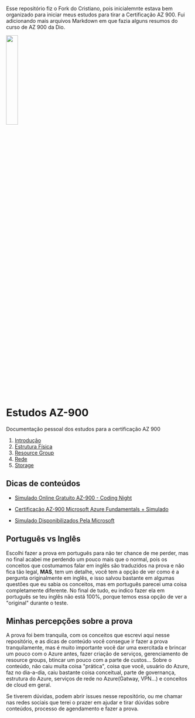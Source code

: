 Esse repositório fiz o Fork do Cristiano, pois inicialemnte estava bem organizado para iniciar meus estudos para tirar a Certificação AZ 900. Fui adicionando mais arquivos Markdown em que fazia alguns resumos do curso de AZ 900 da Dio. 


<img src="https://images.credly.com/images/be8fcaeb-c769-4858-b567-ffaaa73ce8cf/image.png" width="25%"/>

# Estudos AZ-900 

Documentação pessoal dos estudos para a certificação AZ 900

1. [Introdução](./1-Introducao/Readme.md)
1. [Estrutura Física](./2-EstruturaFisica/Readme.md)
1. [Resource Group](./3-ResouceGroup/Readme.md)
1. [Rede](./4-Rede/Readme.md)
1. [Storage](./5-Storage/Readme.md)


## Dicas de conteúdos

- [Simulado Online Gratuito AZ-900 - Coding Night](https://youtu.be/5ZZq54iQkS0)

- [Certificação AZ-900 Microsoft Azure Fundamentals + Simulado](https://www.udemy.com/course/az-900-preparacao-para-o-exame-microsoft-azure-fundamentals)

- [Simulado Disponibilizados Pela Microsoft](https://learn.microsoft.com/en-us/certifications/practice-assessments-for-microsoft-certifications)


## Português vs Inglês

Escolhi fazer a prova em português para não ter chance de me perder, mas no final acabei me perdendo um pouco mais que o normal, pois os conceitos que costumamos falar em inglês são traduzidos na prova e não fica tão legal, **MAS**, tem um detalhe, você tem a opção de ver como é a pergunta originalmente em inglês, e isso salvou bastante em algumas questões que eu sabia os conceitos, mas em português parecei uma coisa completamente diferente. No final de tudo, eu indico fazer ela em português se teu inglês não está 100%, porque temos essa opção de ver a "original" durante o teste.

## Minhas percepções sobre a prova

A prova foi bem tranquila, com os conceitos que escrevi aqui nesse repositório, e as dicas de conteúdo você consegue ir fazer a prova tranquilamente, mas é muito importante você dar uma exercitada e brincar um pouco com o Azure antes, fazer criação de serviços, gerenciamento de resource groups, btincar um pouco com a parte de custos... Sobre o conteúdo, não caiu muita coisa "prática", coisa que você, usuário do Azure, faz no dia-a-dia, caiu bastante coisa conceitual, parte de governança, estrutura do Azure, serviços de rede no Azure(Gatway, VPN...) e conceitos de cloud em geral.

Se tiverem dúvidas, podem abrir issues nesse repositório, ou me chamar nas redes sociais que terei o prazer em ajudar e tirar dúvidas sobre conteúdos, processo de agendamento e fazer a prova.

